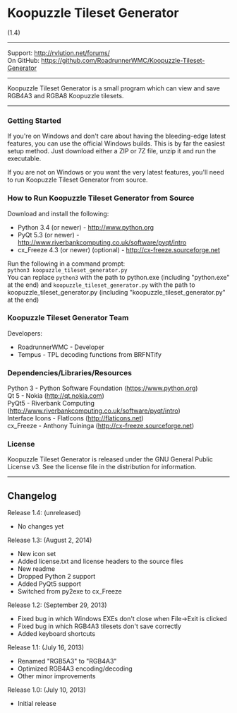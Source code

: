 # Koopuzzle Tileset Generator
(1.4)

----------------------------------------------------------------

Support:   http://rvlution.net/forums/  
On GitHub: https://github.com/RoadrunnerWMC/Koopuzzle-Tileset-Generator  

----------------------------------------------------------------

Koopuzzle Tileset Generator is a small program which can view and save RGB4A3 and RGBA8 Koopuzzle tilesets.  

----------------------------------------------------------------

### Getting Started

If you're on Windows and don't care about having the bleeding-edge latest features, you can use the official Windows builds. This is by far the easiest setup method. Just download either a ZIP or 7Z file, unzip it and run the executable.

If you are not on Windows or you want the very latest features, you'll need to run Koopuzzle Tileset Generator from source.


### How to Run Koopuzzle Tileset Generator from Source

Download and install the following:
 * Python 3.4 (or newer) - http://www.python.org
 * PyQt 5.3 (or newer) - http://www.riverbankcomputing.co.uk/software/pyqt/intro
 * cx_Freeze 4.3 (or newer) (optional) - http://cx-freeze.sourceforge.net

Run the following in a command prompt:  
`python3 koopuzzle_tileset_generator.py`  
You can replace `python3` with the path to python.exe (including "python.exe" at the end) and `koopuzzle_tileset_generator.py` with the path to koopuzzle_tileset_generator.py (including "koopuzzle_tileset_generator.py" at the end)


### Koopuzzle Tileset Generator Team

Developers:
 * RoadrunnerWMC - Developer
 * Tempus - TPL decoding functions from BRFNTify

### Dependencies/Libraries/Resources

Python 3 - Python Software Foundation (https://www.python.org)  
Qt 5 - Nokia (http://qt.nokia.com)  
PyQt5 - Riverbank Computing (http://www.riverbankcomputing.co.uk/software/pyqt/intro)  
Interface Icons - FlatIcons (http://flaticons.net)  
cx_Freeze - Anthony Tuininga (http://cx-freeze.sourceforge.net)


### License

Koopuzzle Tileset Generator is released under the GNU General Public License v3.
See the license file in the distribution for information.

----------------------------------------------------------------

## Changelog

Release 1.4: (unreleased)
 * No changes yet

Release 1.3: (August 2, 2014)
 * New icon set
 * Added license.txt and license headers to the source files
 * New readme
 * Dropped Python 2 support
 * Added PyQt5 support
 * Switched from py2exe to cx_Freeze

 Release 1.2: (September 29, 2013)
 * Fixed bug in which Windows EXEs don't close when
   File->Exit is clicked
 * Fixed bug in which RGB4A3 tilesets don't save correctly
 * Added keyboard shortcuts

Release 1.1: (July 16, 2013)
 * Renamed "RGB5A3" to "RGB4A3"
 * Optimized RGB4A3 encoding/decoding
 * Other minor improvements

Release 1.0: (July 10, 2013)
 * Initial release
